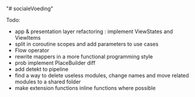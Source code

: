 "# socialeVoeding" 

Todo:
- app & presentation layer refactoring : implement ViewStates and ViewItems
- split in coroutine scopes and add parameters to use cases
- Flow operator 
- rewrite mappers in a more functional programming style
- prob implement PlaceBuilder diff
- add detekt to pipeline
- find a way to delete useless modules, change names and move related modules to a shared folder
- make extension functions inline functions where possible

